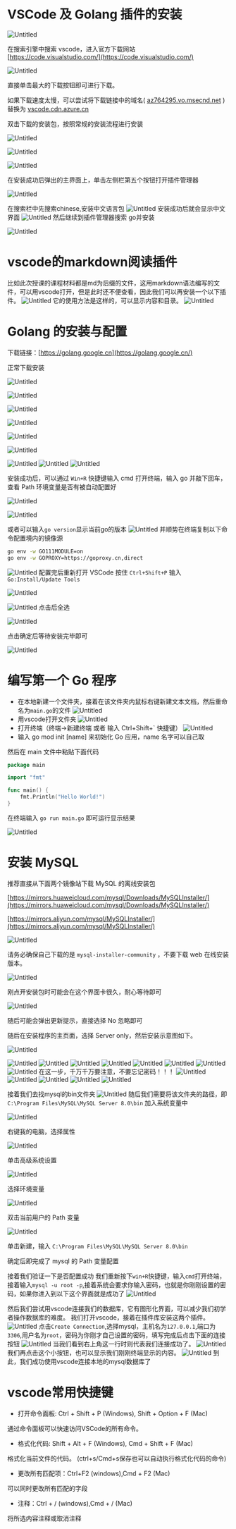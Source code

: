 # VSCode 及 Golang 插件的安装
![Untitled](https://bu.dusays.com/2023/07/30/64c6703ef0233.png)

在搜索引擎中搜索 vscode，进入官方下载网站 [https://code.visualstudio.com/](https://code.visualstudio.com/)

![Untitled](https://bu.dusays.com/2023/07/30/64c67041c793c.png)

直接单击最大的下载按钮即可进行下载。

如果下载速度太慢，可以尝试将下载链接中的域名( [az764295.vo.msecnd.net](https://az764295.vo.msecnd.net/stable/2ccd690cbff1569e4a83d7c43d45101f817401dc/VSCodeUserSetup-x64-1.80.2.exe) )替换为 [vscode.cdn.azure.cn](http://vscode.cdn.azure.cn)

双击下载的安装包，按照常规的安装流程进行安装
  
![Untitled](https://bu.dusays.com/2023/07/30/64c670442da57.png)


![Untitled](https://bu.dusays.com/2023/07/30/64c67045e0c8e.png)


![Untitled](https://bu.dusays.com/2023/07/30/64c6705048825.png)


在安装成功后弹出的主界面上，单击左侧栏第五个按钮打开插件管理器

![Untitled](https://bu.dusays.com/2023/07/30/64c67058948c8.png)

在搜索栏中先搜索chinese,安装中文语言包
![Untitled](https://img.lonesome.cn/jhwl/class/2024/basic/10.webp)
安装成功后就会显示中文界面
![Untitled](https://img.lonesome.cn/jhwl/class/2024/basic/11.webp)
然后继续到插件管理器搜索 go并安装

![Untitled](https://bu.dusays.com/2023/07/30/64c6705d3cc14.png)
# vscode的markdown阅读插件
比如此次授课的课程材料都是md为后缀的文件，这用markdown语法编写的文件，可以用vscode打开，但是此时还不便查看，因此我们可以再安装一个以下插件。
![Untitled](https://img.lonesome.cn/jhwl/class/2024/basic/66.webp)
它的使用方法是这样的，可以显示内容和目录。
![Untitled](https://img.lonesome.cn/jhwl/class/2024/basic/67.webp)

# Golang 的安装与配置

下载链接：[https://golang.google.cn](https://golang.google.cn/)

正常下载安装

![Untitled](https://bu.dusays.com/2023/07/30/64c67062c4bf1.png)


![Untitled](https://img.lonesome.cn/jhwl/class/2024/basic/13.webp)

![Untitled](https://img.lonesome.cn/jhwl/class/2024/basic/14.webp)

![Untitled](https://img.lonesome.cn/jhwl/class/2024/basic/15.webp)

![Untitled](https://img.lonesome.cn/jhwl/class/2024/basic/16.webp)

![Untitled](https://img.lonesome.cn/jhwl/class/2024/basic/17.webp)

![Untitled](https://img.lonesome.cn/jhwl/class/2024/basic/18.webp)
![Untitled](https://img.lonesome.cn/jhwl/class/2024/basic/19.webp)
![Untitled](https://img.lonesome.cn/jhwl/class/2024/basic/20.webp)
  
安装成功后，可以通过 `Win+R` 快捷键输入 cmd 打开终端，输入 go 并敲下回车，查看 Path 环境变量是否有被自动配置好


![Untitled](https://bu.dusays.com/2023/07/30/64c6707818591.png)

![Untitled](https://img.lonesome.cn/jhwl/class/2024/basic/22.webp)

或者可以输入`go version`显示当前go的版本
![Untitled](https://img.lonesome.cn/jhwl/class/2024/basic/23.webp)
并顺势在终端复制以下命令配置境内的镜像源

```bash
go env -w GO111MODULE=on
go env -w GOPROXY=https://goproxy.cn,direct
```
![Untitled](https://img.lonesome.cn/jhwl/class/2024/basic/24.webp)
配置完后重新打开 VSCode 按住 `Ctrl+Shift+P` 输入 `Go:Install/Update Tools`

![Untitled](https://img.lonesome.cn/jhwl/class/2024/basic/25.webp)

![Untitled](https://img.lonesome.cn/jhwl/class/2024/basic/26.webp)
点击后全选

![Untitled](https://img.lonesome.cn/jhwl/class/2024/basic/27.webp)


点击确定后等待安装完毕即可

![Untitled](https://img.lonesome.cn/jhwl/class/2024/basic/28.webp)

# 编写第一个 Go 程序
+ 在本地新建一个文件夹，接着在该文件夹内鼠标右键新建文本文档，然后重命名为`main.go`的文件
![Untitled](https://img.lonesome.cn/jhwl/class/2024/basic/29.webp)
+ 用vscode打开文件夹
![Untitled](https://img.lonesome.cn/jhwl/class/2024/basic/30.webp)
+ 打开终端（终端->新建终端 或者 输入 Ctrl+Shift+\` 快捷键）
![Untitled](https://img.lonesome.cn/jhwl/class/2024/basic/31.webp)
+ 输入 go mod init [name] 来初始化 Go 应用，name 名字可以自己取

然后在 main 文件中粘贴下面代码

```go
package main

import "fmt"

func main() {
    fmt.Println("Hello World!")
}
```

在终端输入 `go run main.go` 即可运行显示结果

![Untitled](https://img.lonesome.cn/jhwl/class/2024/basic/32.webp)
# 安装 MySQL

推荐直接从下面两个镜像站下载 MySQL 的离线安装包

[https://mirrors.huaweicloud.com/mysql/Downloads/MySQLInstaller/](https://mirrors.huaweicloud.com/mysql/Downloads/MySQLInstaller/)

[https://mirrors.aliyun.com/mysql/MySQLInstaller/](https://mirrors.aliyun.com/mysql/MySQLInstaller/)
  

![Untitled](https://bu.dusays.com/2023/07/30/64c6708259c55.png)

请务必确保自己下载的是 `mysql-installer-community` ，不要下载 web 在线安装版本。

![Untitled](https://bu.dusays.com/2023/07/30/64c67086504f1.png)

刚点开安装包时可能会在这个界面卡很久，耐心等待即可

![Untitled](https://bu.dusays.com/2023/07/30/64c6708a6481d.png)

随后可能会弹出更新提示，直接选择 No 忽略即可

随后在安装程序的主页面，选择 Server only，然后安装示意图如下。

![Untitled](https://bu.dusays.com/2023/07/30/64c6708ecd42f.png)

![Untitled](https://img.lonesome.cn/jhwl/class/2024/basic/41.webp)
![Untitled](https://img.lonesome.cn/jhwl/class/2024/basic/42.webp)
![Untitled](https://img.lonesome.cn/jhwl/class/2024/basic/43.webp)
![Untitled](https://img.lonesome.cn/jhwl/class/2024/basic/44.webp)
![Untitled](https://img.lonesome.cn/jhwl/class/2024/basic/45.webp)
![Untitled](https://img.lonesome.cn/jhwl/class/2024/basic/46.webp)
![Untitled](https://img.lonesome.cn/jhwl/class/2024/basic/47.webp)
![Untitled](https://img.lonesome.cn/jhwl/class/2024/basic/48.webp)
在这一步，千万千万要注意，不要忘记密码！！！
![Untitled](https://img.lonesome.cn/jhwl/class/2024/basic/49.webp)
![Untitled](https://img.lonesome.cn/jhwl/class/2024/basic/50.webp)
![Untitled](https://img.lonesome.cn/jhwl/class/2024/basic/51.webp)
![Untitled](https://img.lonesome.cn/jhwl/class/2024/basic/52.webp)
![Untitled](https://img.lonesome.cn/jhwl/class/2024/basic/53.webp)

接着我们去找mysql的bin文件夹
![Untitled](https://img.lonesome.cn/jhwl/class/2024/basic/54.webp)
随后我们需要将该文件夹的路径，即 `C:\Program Files\MySQL\MySQL Server 8.0\bin` 加入系统变量中

![Untitled](https://bu.dusays.com/2023/07/30/64c67095165e7.png)

右键我的电脑，选择属性

![Untitled](https://bu.dusays.com/2023/07/30/64c6709b2389d.png)

单击高级系统设置

![Untitled](https://bu.dusays.com/2023/07/30/64c6709de81cb.png)

选择环境变量

![Untitled](https://bu.dusays.com/2023/07/30/64c670a50890c.png)

双击当前用户的 Path 变量

![Untitled](https://bu.dusays.com/2023/07/30/64c670aaacc47.png)

单击新建，输入 `C:\Program Files\MySQL\MySQL Server 8.0\bin`

确定后即完成了 mysql 的 Path 变量配置

接着我们验证一下是否配置成功
我们重新按下`win+R`快捷键，输入`cmd`打开终端，接着输入`mysql -u root -p`,接着系统会要求你输入密码，也就是你刚刚设置的密码，如果你进入到以下这个界面就是成功了
![Untitled](https://img.lonesome.cn/jhwl/class/2024/basic/61.webp)

然后我们尝试用vscode连接我们的数据库，它有图形化界面，可以减少我们初学者操作数据库的难度。
我们打开vscode，接着在插件库安装这两个插件。
![Untitled](https://img.lonesome.cn/jhwl/class/2024/basic/62.webp)
点击`Create Connection`,选择mysql，主机名为`127.0.0.1`,端口为`3306`,用户名为`root`，密码为你刚才自己设置的密码，填写完成后点击下面的连接按钮
![Untitled](https://img.lonesome.cn/jhwl/class/2024/basic/63.webp)
当我们看到右上角这一行时则代表我们连接成功了。
![Untitled](https://img.lonesome.cn/jhwl/class/2024/basic/64.webp)
我们再点击这个小按钮，也可以显示我们刚刚终端显示的内容。
![Untitled](https://img.lonesome.cn/jhwl/class/2024/basic/65.webp)
到此，我们成功使用vscode连接本地的mysql数据库了

# vscode常用快捷键

* 打开命令面板: Ctrl + Shift + P (Windows), Shift + Option + F (Mac)

通过命令面板可以快速访问VSCode的所有命令。

* 格式化代码: Shift + Alt + F (Windows), Cmd + Shift + F (Mac)

格式化当前文件的代码。
(ctrl+s/Cmd+s保存也可以自动执行格式化代码的命令)


* 更改所有匹配项：Ctrl+F2 (windows),Cmd + F2 (Mac)

可以同时更改所有匹配的字段


* 注释：Ctrl + / (windows),Cmd + / (Mac)
  
将所选内容注释或取消注释